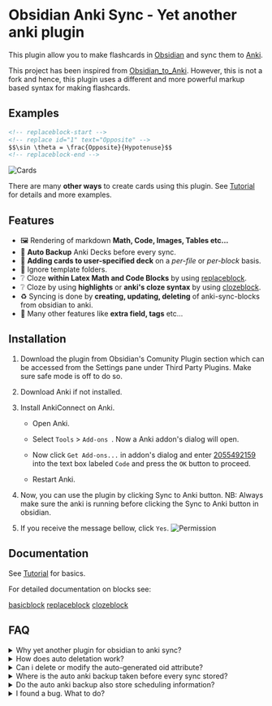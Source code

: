 # Obsidian Anki Sync - Yet another anki plugin

This plugin allow you to make flashcards in [Obsidian](https://obsidian.md/) and sync them to [Anki](https://apps.ankiweb.net/).

This project has been inspired from [Obsidian_to_Anki](https://github.com/Pseudonium/Obsidian_to_Anki). However, this is not a fork and hence, this plugin uses a different and more powerful markup based syntax for making flashcards.

## Examples

```markdown
<!-- replaceblock-start -->
<!-- replace id="1" text="Opposite" -->
$$\sin \theta = \frac{Opposite}{Hypotenuse}$$
<!-- replaceblock-end -->
```
![Cards](https://raw.githubusercontent.com/debanjandhar12/Obsidian-Anki-Sync/main/docs/images/Tut0.jpg)

There are many **other ways** to create cards using this plugin. See [Tutorial](https://github.com/debanjandhar12/Obsidian-Anki-Sync/blob/main/docs/Tutorial.md) for details and more examples.

## Features

- 🖼 Rendering of markdown **Math, Code, Images, Tables etc...**
- 🔏 **Auto Backup** Anki Decks before every sync.
- 📘 **Adding cards to user-specified deck** on a *per-file* or *per-block* basis.
- 📂 Ignore template folders.
- ❔ Cloze **within Latex Math and Code Blocks** by using [replaceblock](https://github.com/debanjandhar12/Obsidian-Anki-Sync/blob/main/docs/replaceblock.md).
- ❔ Cloze by using **highlights** or **anki's cloze syntax** by using [clozeblock](https://github.com/debanjandhar12/Obsidian-Anki-Sync/blob/main/docs/clozeblock.md).
- ♻ Syncing is done by **creating, updating, deleting** of anki-sync-blocks from obsidian to anki.
- 🥳 Many other features like **extra field, tags** etc...

## Installation

1. Download the plugin from Obsidian's Comunity Plugin section which can be accessed from the Settings pane under Third Party Plugins. Make sure safe mode is off to do so.

2. Download Anki if not installed.

3. Install AnkiConnect on Anki.

   - Open Anki.

   - Select `Tools` > `Add-ons `. Now a Anki addon's dialog will open. 

   - Now click `Get Add-ons...` in addon's dialog and enter [2055492159](https://ankiweb.net/shared/info/2055492159) into the text box labeled `Code` and press the `OK` button to proceed.

   - Restart Anki.

4. Now, you can use the plugin by clicking Sync to Anki button. 
   NB: Always make sure the anki is running before clicking the Sync to Anki button in obsidian.

5. If you receive the message bellow, click `Yes`. ![Permission](https://raw.githubusercontent.com/debanjandhar12/Obsidian-Anki-Sync/main/docs/images/permission.png)

## Documentation

See [Tutorial](https://github.com/debanjandhar12/Obsidian-Anki-Sync/blob/main/docs/Tutorial.md) for basics.

For detailed documentation on blocks see: 

[basicblock](https://github.com/debanjandhar12/Obsidian-Anki-Sync/blob/main/docs/basicblock.md) [replaceblock](https://github.com/debanjandhar12/Obsidian-Anki-Sync/blob/main/docs/replaceblock.md) [clozeblock](https://github.com/debanjandhar12/Obsidian-Anki-Sync/blob/main/docs/clozeblock.md)

## FAQ

<details>
 <summary>Why yet another plugin for obsidian to anki sync?</summary>
The existing two plugins have a major limitation to implement my workflow 💢. It had no way of creating clozes inside math and code blocks.<br>
This plugin was made with the aim of creating a way to do so.
</details>

<details>
 <summary>How does auto deletation work?</summary>
   First, each anki card is marked as "created by plugin from this vault" and "not created by plugin from this vault". A card is marked as "created by plugin" if it contains the name of vault as tag, as well as ObsidianAnkiSync tag, as well as the type of note of the card must be of type ObsidianAnkiSyncModel.
   Now, if a card is marked "created by plugin from this vault" but it is not available in the vault, then the card is deleted.
</details>

<details>
 <summary>Can i delete or modify the auto-generated oid attribute?
 </summary>
<b>No!</b> Please dont do that. <br> The plugin uses the oid to track the cards in anki.
Deleting it will cause the plugin to delete the old card and create a new one in Anki. This means that the scheduling information for the card gets deleted if you remove or modify oid.
</details>

<details>
 <summary>Where is the auto anki backup taken before every sync stored?</summary>
In Windows 11, it is stored at:<br>
C:\Users\{WindowsUserName}\AppData\Roaming\Anki2\{AnkiProfileName}
<br><br>
NB: The backup files are stored in a per-deck basis with name ObsidianAnkiSync-Backup-${timestamp}_${deck}.apkg
</details>

<details>
 <summary>Do the auto anki backup also store scheduling information?</summary>
 Yes.
</details>

<details>
 <summary>I found a bug. What to do?</summary>
 Please create a issue <a href="https://github.com/debanjandhar12/Obsidian-Anki-Sync/issues">here</a>
</details>